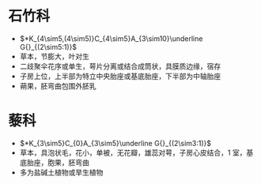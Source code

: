 # 石竹科
- $*K_{4\sim5,(4\sim5)}C_{4\sim5}A_{3\sim10}\underline G{}_{(2\sim5:1)}$
- 草本，节膨大，叶对生
- 二歧聚伞花序或单生，萼片分离或结合成筒状，具膜质边缘，宿存
- 子房上位，上半部为特立中央胎座或基底胎座，下半部为中轴胎座
- 蒴果，胚弯曲包围外胚乳
# 藜科
- $*K_{3\sim5}C_{0}A_{3\sim5}\underline G{}_{(2\sim3:1)}$ 
- 草本，具泡状毛，花小，单被，无花瓣，雄蕊对萼，子房心皮结合，1 室，基底胎座，胞果，胚弯曲
- 多为盐碱土植物或旱生植物
